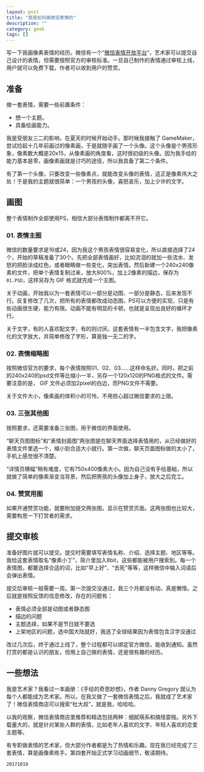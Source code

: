```yaml
---
layout: post
title: "我是如何画微信表情的"
description: ""
category: geek
tags: []
---
```


写一下我画像素表情的经历。微信有一个“[微信表情开放平台](https://sticker.weixin.qq.com/)”，艺术家可以提交自己设计的表情，但需要按照官方的审核标准。一旦自己制作的表情通过审核上线，用户就可以免费下载，作者可以收到用户的赞赏。

## 准备

做一套表情，需要一些前置条件：

- 想一个主题。
- 具备绘画能力。

我是受朋友三二的影响，在夏天的时候开始动手。那时候我接触了 GameMaker，尝试捡起十几年前画过的像素画，于是就随手画了一个头像。这个头像是个男孩形象，像素数大概是20x15，从像素画的角度看，这时很初级的头像。因为我手绘的能力基本是零，画像素画就是讨巧的途径，所以我具备了第二个条件。

有了第一个头像，只要改变一些像素点，就能改变头像的表情，这正是像素伟大之处！于是我的主题就很简单：一个男孩的头像，喜怒哀乐，加上少许的文字。

## 画图

整个表情制作全部使用PS，相信大部分表情制作都离不开它。

### 01. 表情主图

微信的数量要求是16或24，因为我这个男孩表情很容易变化，所以直接选择了24个，开始的草稿准备了30个。先把全部表情画好，比如流泪的就加一些流水、发怒的把脸涂成红色，或者眼睛做一些变化，突出表情。然后新建一个240x240像素的文件，把单个表情复制过来，放大800%，加上2像素的描边，保存为 `01.PSD`，这样另存为 GIF 格式就完成一个主图。

关于动画，开始我以为一套表情可以一部分是动图、一部分是静态，后来发现不行。反复修改了几次，把所有的表情都改成动态图，PS可以方便的实现，只是有些动画很生硬，能力有限。动画不能有明显的卡顿，也就是呈现出良好的循环才行。

关于文字，有的人喜欢配文字，有的则讨厌。这套表情有一半包含文字，我把像素化的文字放大，并简单修改了字形，算是独一无二的字。

### 02. 表情缩略图

按照微信官方的要求，每个表情按照01、02、03……这样命名好。同时，把之前的240x240的psd文件等比缩小一半，另存一个120x120的PNG格式的文件。需要注意的是， GIF 文件必须加2pixel的白边，而PNG文件不需要。

关于文件大小，像素画的体积小的可怜，不用担心超过微信要求的上限。

### 03. 三张其他图

按照要求，还需要准备三张图，用于微信的界面使用。

“聊天页图图标”和“表情封面图”两张图是在聊天界面选择表情用的，从已经做好的表情文件里选一个，缩小到合适大小就行。第一次做，聊天页面图标做的太小了，手机上感觉很不清楚。

“详情页横幅”稍有难度，它有750x400像素大小。因为自己没有手绘基础，所以就做了简单的像素渐变当背景，然后把男孩的头像加上身子，放大之后完工。

### 04. 赞赏用图

如果开通赞赏功能，就要附加提交两张图，显示在赞赏页面。这两张图也比较大，需要构思一下打赏者的需求。

## 提交审核

准备好图片就可以提交。提交时需要填写表情名称、介绍、选择主题、地区等等。我给这套表情取名“像素小丁”，简介里加入8bit，这些都能被用户搜索到。每一个表情图，都要选择合适的词，比如“早上好”、“去死”等等，这样微信中输入词语后会弹出表情。

提交后审核一般需要一周。第一次提交没通过，我三个月都没有动，真是懒惰。之后就是按照反馈的信息修改，存在的问题有：

- 表情必须全部是动图或者静态图
- 描边的问题
- 主题选择，如果不是节日就不要选
- 上架地区的问题，选中国大陆就好，我选了全球结果因为表情包含汉字没通过

改过几次后，终于通过上线了，整个过程都可以绑定官方微信，能收到通知。虽然打赏的都是认识的朋友，但用上自己做的表情，还是很有趣的经历。

## 一些想法

我是艺术家？我看过一本画册：《手绘的奇思妙想》，作者 Danny Gregory 就认为每个人都能成为艺术家。所以，在我又做了一套微信表情之后，我就成了艺术家了！微信表情商店可以搜索“杜大叔”，就是我，哈哈哈。

以我的观察，微信表情商店里推荐和精选包括两种：细腻萌系和搞怪耍贱。另外下载量大的，就是针对某些人群的表情，比如老年人喜欢的文字、年轻人喜欢的恋爱主题等。

有专职做表情的艺术家，但大部分作者都是为了热情和乐趣。现在我已经完成了三套表情，算是画像素练手。第四套开始正式学习动画细节，敬请期待。

`20171019`